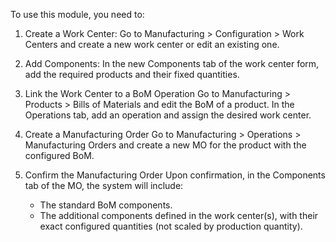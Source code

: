 To use this module, you need to:

1. Create a Work Center:
    Go to Manufacturing > Configuration > Work Centers and create a new work center or edit an existing one.

2. Add Components:
    In the new Components tab of the work center form, add the required products and their fixed quantities.

3. Link the Work Center to a BoM Operation
    Go to Manufacturing > Products > Bills of Materials and edit the BoM of a product.
    In the Operations tab, add an operation and assign the desired work center.

4. Create a Manufacturing Order
    Go to Manufacturing > Operations > Manufacturing Orders and create a new MO for the product with the configured BoM.

5. Confirm the Manufacturing Order
    Upon confirmation, in the Components tab of the MO, the system will include:

    - The standard BoM components.
    - The additional components defined in the work center(s), with their exact configured quantities (not scaled by production quantity).
